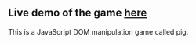 ## Live demo of the game [here](https://marcel-balint.github.io/pig-game/)

This is a JavaScript DOM manipulation game called pig.
